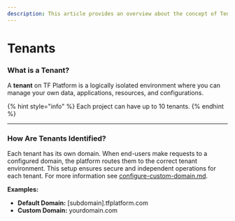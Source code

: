 ```yaml
---
description: This article provides an overview about the concept of Tenants.
---
```


# Tenants

### **What is a Tenant?**

A **tenant** on TF Platform is a logically isolated environment where you can manage your own data, applications, resources, and configurations.

{% hint style="info" %}
Each project can have up to 10 tenants.
{% endhint %}

***

### How Are Tenants Identified?

Each tenant has its own domain. When end-users make requests to a configured domain, the platform routes them to the correct tenant environment. This setup ensures secure and independent operations for each tenant. For more information see [configure-custom-domain.md](../domains/configure-custom-domain.md "mention").

**Examples:**

* **Default Domain:** \[subdomain].tfplatform.com
* **Custom Domain:** yourdomain.com

